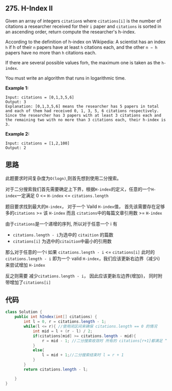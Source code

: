## 275. H-Index II

Given an array of integers ```citation```s where ```citations[i]``` is the number of citations a researcher received for their ```i``` paper and ```citations``` is sorted in an ascending order, return compute the researcher's h-index.

According to the definition of h-index on Wikipedia: A scientist has an index ``h`` if h of their ``n`` papers have at least ``h`` citations each, and the other ``n − h`` papers have no more than ``h`` citations each.

If there are several possible values for``h``, the maximum one is taken as the ``h-index``.

You must write an algorithm that runs in logarithmic time.




**Example 1:**

```
Input: citations = [0,1,3,5,6]
Output: 3
Explanation: [0,1,3,5,6] means the researcher has 5 papers in total and each of them had received 0, 1, 3, 5, 6 citations respectively.
Since the researcher has 3 papers with at least 3 citations each and the remaining two with no more than 3 citations each, their h-index is 3.
```
**Example 2:**

```
Input: citations = [1,2,100]
Output: 2
```
## 思路
此题要求时间复杂度为```O(logn)```,则首先想到使用二分搜索。

对于二分搜索我们首先需要确定上下界，根据```H-index```的定义，任意的一个```H-index```一定满足 0 <= ```H-index``` <= ```citations.length```

题目要求找到最大的```H-index```， 对于一个 Vaild  ```H-index```值， 首先该需要存在足够多的```citations``` >= 该 ```H-index``` 而且 ```citations```中的每篇文章引用数 >= ```H-index```

由于```citations```是一个递增的序列, 所以对于任意一个 i 有
- ```citations.length - i```为选中的 ```citaition``` 的篇数
- ```citations[i]``` 为选中的```citaition```中最小的引用数

那么对于任意的一个i 如果 ```citations.length - i``` <= ```citations[i]``` 此时的 ```citations.length - i``` 即为一个 valid ```H-index```，我们应该更新右边界（减少i）来尝试增加 ```H-index```

反之则需要 减少```citations.length - i```， 因此应该更新左边界(增加i)， 同时附带增加了```citations[i]```
## 代码
```java
class Solution {
    public int hIndex(int[] citations) {
        int l = 0, r = citations.length - 1;
        while(l <= r){ //使用闭区间来确保 citations.length == 0 的情况
            int mid = l + (r - l) / 2;
            if(citations[mid] >= citations.length - mid){
                r = mid - 1; //二分搜索收敛时 所有的 citations[r+1]都满足 “citations[mid] >= citations.length - mid”
            }
            else{
                l = mid + 1;//二分搜索结束时 l = r + 1
            }
        }
        return citations.length - l;

    }
}

```

